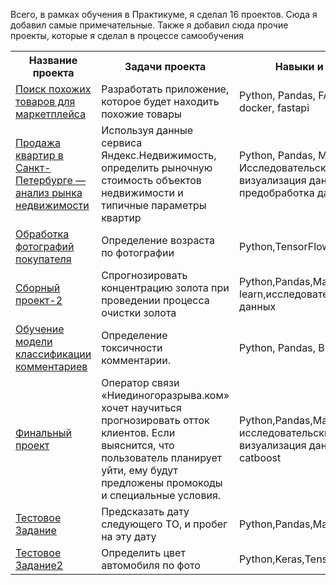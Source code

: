 Всего, в рамках обучения в Практикуме, я сделал 16 проектов. Сюда я добавил самые примечательные. Также я добавил сюда прочие проекты, которые я сделал в процессе самообучения
<table>
<tr>
  <th>Название проекта</th>
  <th>Задачи проекта</th>
  <th>Навыки и инструменты</th>
</tr>
<tr>
  <td><a href="https://github.com/AndreyDanilin/Study_projects/tree/main/Matching_project">Поиск похожих товаров для маркетплейса</a></td>
  <td>Разработать приложение, которое будет находить похожие товары</td>
  <td>Python, Pandas, FAISS, catboost, docker, fastapi</td>
</tr>
<tr>
  <td><a href="https://github.com/AndreyDanilin/Study_projects/tree/main/Practicum1">Продажа 
квартир в Санкт-Петербурге — анализ рынка недвижимости</a></td>
  <td>Используя данные сервиса Яндекс.Недвижимость, определить рыночную стоимость объектов недвижимости и типичные параметры квартир</td>
  <td>Python, Pandas, Matplotlib, Исследовательский анализ, визуализация даннных, предобработка данных</td>
</tr>
<tr>
  <td><a href="https://github.com/AndreyDanilin/Study_projects/tree/main/Practicum-cv">Обработка 
фотографий покупателя</a></td>
  <td>Определение возраста по фотографии</td>
  <td>Python,TensorFlow</td>
</tr>
<tr>
  <td><a href ="https://github.com/AndreyDanilin/Study_projects/tree/main/Practicum2">Сборный 
проект-2</a></td>
  <td>Спрогнозировать концентрацию золота при проведении процесса очистки золота</td>
  <td>Python,Pandas,Matplotlib,NumPy,Scikit-learn,исследовательский анализ данных</td>
</tr>
<tr>
  <td><a href="https://github.com/AndreyDanilin/Study_projects/tree/main/Practicum-nlp">Обучение модели 
классификации комментариев</a></td>
  <td>Определение токсичности комментарии.</td>
  <td>Python, Pandas, BERT, nltk, tf-idf</td>
</tr>
<tr>
  <td><a href ="https://github.com/AndreyDanilin/Study_projects/tree/main/Practicum-final">Финальный 
проект</a></td>
  <td>Оператор связи «Ниединогоразрыва.ком» хочет научиться прогнозировать отток клиентов. Если выяснится, что пользователь планирует уйти, 
ему будут предложены промокоды и специальные условия.</td>
  <td>Python,Pandas,Matplotlib,Scikit-learn, исследовательский анализ, визуализация данных, lightgbm, catboost</td>
</tr>
<tr>
  <td><a href ="https://github.com/AndreyDanilin/Study_projects/tree/main/Test_task">Тестовое Задание</a></td>
  <td>Предсказать дату следующего ТО, и пробег на эту дату</td>
  <td>Python,Pandas,Matplotlib,Scikit-learn</td>
</tr>
<tr>
  <td><a href ="https://github.com/AndreyDanilin/Study_projects/tree/main/Test_task_2">Тестовое Задание2</a></td>
  <td>Определить цвет автомобиля по фото</td>
  <td>Python,Keras,Tensorflow,matplotlib</td>
</tr>
</table>
